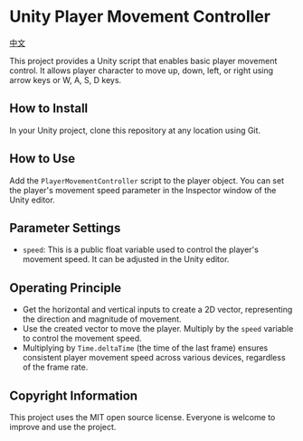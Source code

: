# Unity Player Movement Controller

[中文](https://github.com/make-game-modules/player-movement-controller/blob/main/README.zh-cn.md)

This project provides a Unity script that enables basic player movement control. It allows player character to move up, down, left, or right using arrow keys or W, A, S, D keys.

## How to Install

In your Unity project, clone this repository at any location using Git.

## How to Use

Add the `PlayerMovementController` script to the player object. You can set the player's movement speed parameter in the Inspector window of the Unity editor.

## Parameter Settings

- `speed`: This is a public float variable used to control the player's movement speed. It can be adjusted in the Unity editor.

## Operating Principle

- Get the horizontal and vertical inputs to create a 2D vector, representing the direction and magnitude of movement.
- Use the created vector to move the player. Multiply by the `speed` variable to control the movement speed.
- Multiplying by `Time.deltaTime` (the time of the last frame) ensures consistent player movement speed across various devices, regardless of the frame rate.

## Copyright Information

This project uses the MIT open source license. Everyone is welcome to improve and use the project.

